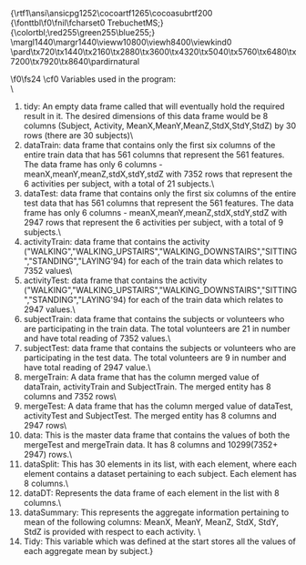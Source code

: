 {\rtf1\ansi\ansicpg1252\cocoartf1265\cocoasubrtf200
{\fonttbl\f0\fnil\fcharset0 TrebuchetMS;}
{\colortbl;\red255\green255\blue255;}
\margl1440\margr1440\vieww10800\viewh8400\viewkind0
\pard\tx720\tx1440\tx2160\tx2880\tx3600\tx4320\tx5040\tx5760\tx6480\tx7200\tx7920\tx8640\pardirnatural

\f0\fs24 \cf0 Variables used in the program:\
\
1. tidy: An empty data frame called that will eventually hold the required result in it. The desired dimensions of this data frame would be 8 columns (Subject, Activity, MeanX,MeanY,MeanZ,StdX,StdY,StdZ) by 30 rows (there are 30 subjects)\
2. dataTrain: data frame that contains only the first six columns of the entire train data that has 561 columns that represent the 561 features. The data frame has only 6 columns - meanX,meanY,meanZ,stdX,stdY,stdZ with 7352 rows that represent the 6 activities per subject, with a total of 21 subjects.\
3. dataTest: data frame that contains only the first six columns of the entire test data that has 561 columns that represent the 561 features. The data frame has only 6 columns - meanX,meanY,meanZ,stdX,stdY,stdZ with 2947 rows that represent the 6 activities per subject, with a total of 9 subjects.\
4. activityTrain: data frame that contains the activity ("WALKING","WALKING_UPSTAIRS","WALKING_DOWNSTAIRS","SITTING","STANDING","LAYING\'94) for each of the train data which relates to 7352 values\
5. activityTest: data frame that contains the activity ("WALKING","WALKING_UPSTAIRS","WALKING_DOWNSTAIRS","SITTING","STANDING","LAYING\'94) for each of the train data which relates to 2947 values.\
6. subjectTrain: data frame that contains the subjects or volunteers who are participating in the train data. The total volunteers are 21 in number and have total reading of 7352 values.\
7. subjectTest: data frame that contains the subjects or volunteers who are participating in the test data. The total volunteers are 9 in number and have total reading of 2947 value.\
8. mergeTrain: A data frame that has the column merged value of dataTrain, activityTrain and SubjectTrain. The merged entity has 8 columns and 7352 rows\
9. mergeTest: A data frame that has the column merged value of dataTest, activityTest and SubjectTest. The merged entity has 8 columns and 2947 rows\
10. data: This is the master data frame that contains the values of both the mergeTest and mergeTrain data. It has 8 columns and 10299(7352+ 2947) rows.\
11. dataSplit: This has 30 elements in its list, with each element, where each element contains a dataset pertaining to each subject. Each element has 8 columns.\
12. dataDT: Represents the data frame of each element in the list with 8 columns.\
13. dataSummary: This  represents the aggregate information pertaining to mean of the following columns: MeanX, MeanY, MeanZ, StdX, StdY, StdZ is provided with respect to each activity. \
14. Tidy: This variable which was defined at the start stores all the values of each aggregate mean by subject.}